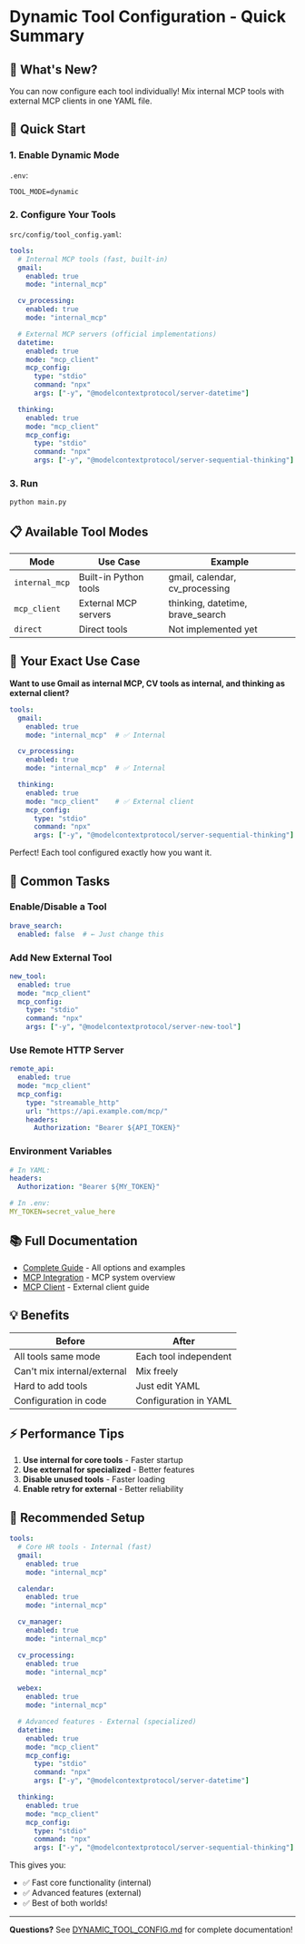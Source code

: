 # Dynamic Tool Configuration - Quick Summary

## 🎉 What's New?

You can now configure each tool individually! Mix internal MCP tools with external MCP clients in one YAML file.

## 🚀 Quick Start

### 1. Enable Dynamic Mode

`.env`:
```env
TOOL_MODE=dynamic
```

### 2. Configure Your Tools

`src/config/tool_config.yaml`:
```yaml
tools:
  # Internal MCP tools (fast, built-in)
  gmail:
    enabled: true
    mode: "internal_mcp"

  cv_processing:
    enabled: true
    mode: "internal_mcp"

  # External MCP servers (official implementations)
  datetime:
    enabled: true
    mode: "mcp_client"
    mcp_config:
      type: "stdio"
      command: "npx"
      args: ["-y", "@modelcontextprotocol/server-datetime"]

  thinking:
    enabled: true
    mode: "mcp_client"
    mcp_config:
      type: "stdio"
      command: "npx"
      args: ["-y", "@modelcontextprotocol/server-sequential-thinking"]
```

### 3. Run
```bash
python main.py
```

## 📋 Available Tool Modes

| Mode | Use Case | Example |
|------|----------|---------|
| `internal_mcp` | Built-in Python tools | gmail, calendar, cv_processing |
| `mcp_client` | External MCP servers | thinking, datetime, brave_search |
| `direct` | Direct tools | Not implemented yet |

## 🎯 Your Exact Use Case

**Want to use Gmail as internal MCP, CV tools as internal, and thinking as external client?**

```yaml
tools:
  gmail:
    enabled: true
    mode: "internal_mcp"  # ✅ Internal

  cv_processing:
    enabled: true
    mode: "internal_mcp"  # ✅ Internal

  thinking:
    enabled: true
    mode: "mcp_client"    # ✅ External client
    mcp_config:
      type: "stdio"
      command: "npx"
      args: ["-y", "@modelcontextprotocol/server-sequential-thinking"]
```

Perfect! Each tool configured exactly how you want it.

## 🔧 Common Tasks

### Enable/Disable a Tool
```yaml
brave_search:
  enabled: false  # ← Just change this
```

### Add New External Tool
```yaml
new_tool:
  enabled: true
  mode: "mcp_client"
  mcp_config:
    type: "stdio"
    command: "npx"
    args: ["-y", "@modelcontextprotocol/server-new-tool"]
```

### Use Remote HTTP Server
```yaml
remote_api:
  enabled: true
  mode: "mcp_client"
  mcp_config:
    type: "streamable_http"
    url: "https://api.example.com/mcp/"
    headers:
      Authorization: "Bearer ${API_TOKEN}"
```

### Environment Variables
```yaml
# In YAML:
headers:
  Authorization: "Bearer ${MY_TOKEN}"

# In .env:
MY_TOKEN=secret_value_here
```

## 📚 Full Documentation

- [Complete Guide](./DYNAMIC_TOOL_CONFIG.md) - All options and examples
- [MCP Integration](../src/mcp_integration/README.md) - MCP system overview
- [MCP Client](../src/mcp_integration/client/README.md) - External client guide

## 💡 Benefits

| Before | After |
|--------|-------|
| All tools same mode | Each tool independent |
| Can't mix internal/external | Mix freely |
| Hard to add tools | Just edit YAML |
| Configuration in code | Configuration in YAML |

## ⚡ Performance Tips

1. **Use internal for core tools** - Faster startup
2. **Use external for specialized** - Better features
3. **Disable unused tools** - Faster loading
4. **Enable retry for external** - Better reliability

## 🎨 Recommended Setup

```yaml
tools:
  # Core HR tools - Internal (fast)
  gmail:
    enabled: true
    mode: "internal_mcp"

  calendar:
    enabled: true
    mode: "internal_mcp"

  cv_manager:
    enabled: true
    mode: "internal_mcp"

  cv_processing:
    enabled: true
    mode: "internal_mcp"

  webex:
    enabled: true
    mode: "internal_mcp"

  # Advanced features - External (specialized)
  datetime:
    enabled: true
    mode: "mcp_client"
    mcp_config:
      type: "stdio"
      command: "npx"
      args: ["-y", "@modelcontextprotocol/server-datetime"]

  thinking:
    enabled: true
    mode: "mcp_client"
    mcp_config:
      type: "stdio"
      command: "npx"
      args: ["-y", "@modelcontextprotocol/server-sequential-thinking"]
```

This gives you:
- ✅ Fast core functionality (internal)
- ✅ Advanced features (external)
- ✅ Best of both worlds!

---

**Questions?** See [DYNAMIC_TOOL_CONFIG.md](./DYNAMIC_TOOL_CONFIG.md) for complete documentation!
